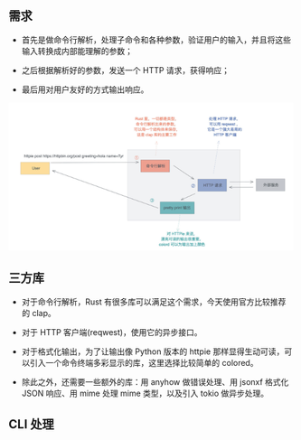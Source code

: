 ## 需求
- 首先是做命令行解析，处理子命令和各种参数，验证用户的输入，并且将这些输入转换成内部能理解的参数；

- 之后根据解析好的参数，发送一个 HTTP 请求，获得响应；

- 最后用对用户友好的方式输出响应。

![demand](.images/demand.png)

## 三方库
- 对于命令行解析，Rust 有很多库可以满足这个需求，今天使用官方比较推荐的 clap。
  
- 对于 HTTP 客户端(reqwest)，使用它的异步接口。
  
- 对于格式化输出，为了让输出像 Python 版本的 httpie 那样显得生动可读，可以引入一个命令终端多彩显示的库，这里选择比较简单的 colored。
  
- 除此之外，还需要一些额外的库：用 anyhow 做错误处理、用 jsonxf 格式化 JSON 响应、用 mime 处理 mime 类型，以及引入 tokio 做异步处理。

## CLI 处理










